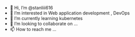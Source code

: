 - 👋 Hi, I’m @stanliii616
- 👀 I’m interested in Web application development , DevOps
- 🌱 I’m currently learning kubernetes
- 💞️ I’m looking to collaborate on ...
- 📫 How to reach me ...

<!---
stanliii616/stanliii616 is a ✨ special ✨ repository because its `README.md` (this file) appears on your GitHub profile.
You can click the Preview link to take a look at your changes.
--->
